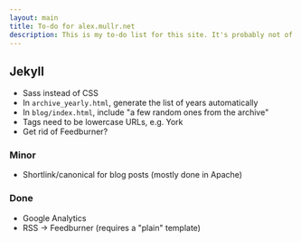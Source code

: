 ```yaml
---
layout: main
title: To-do for alex.mullr.net
description: This is my to-do list for this site. It's probably not of interest to you.
---
```


## Jekyll ##

- Sass instead of CSS
- In `archive_yearly.html`, generate the list of years automatically
- In `blog/index.html`, include "a few random ones from the archive"
- Tags need to be lowercase URLs, e.g. York
- Get rid of Feedburner?

### Minor ###

- Shortlink/canonical for blog posts (mostly done in Apache)

### Done ###

- Google Analytics
- RSS -> Feedburner (requires a "plain" template)
